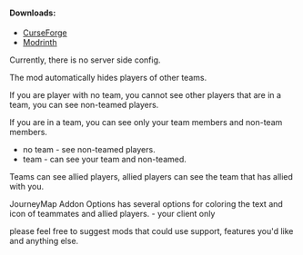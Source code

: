 #### Downloads:
- [CurseForge][1]
- [Modrinth][2]


Currently, there is no server side config.

The mod automatically hides players of other teams.

If you are player with no team, you cannot see other players that are in a team, you can see non-teamed players.

If you are in a team, you can see only your team members and non-team members.

- no team - see non-teamed players.
- team - can see your team and non-teamed.

Teams can see allied players, allied players can see the team that has allied with you.

JourneyMap Addon Options has several options for coloring the text and icon of teammates and allied players. - your client only

please feel free to suggest mods that could use support, features you'd like and anything else. 

[1]: https://legacy.curseforge.com/minecraft/mc-mods/journeymap-teams
[2]: https://modrinth.com/mod/journeymap-teams
